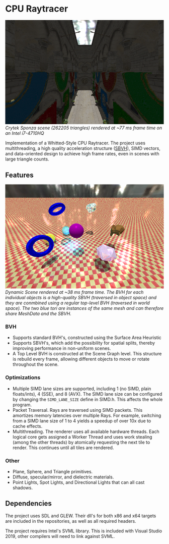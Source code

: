 # CPU Raytracer

![Sponza](Screenshots/Sponza.png)
*Crytek Sponza scene (262205 triangles) rendered at ~77 ms frame time on an Intel i7-4710HQ*

Implementation of a Whitted-Style CPU Raytracer.
The project uses multithreading, a high quality acceleration structure ([SBVH](https://www.nvidia.com/docs/IO/77714/sbvh.pdf)), SIMD vectors, and data-oriented design to achieve high frame rates, even in scenes with large triangle counts.

## Features

![Dynamic Scene](Screenshots/Dynamic.png)
*Dynamic Scene rendered at ~38 ms frame time. The BVH for each individual objects is a high-quality SBVH (traversed in object space) and they are conmbined using a regular top-level BVH (traversed in world space). The two blue tori are instances of the same mesh and can therefore share MeshData and the SBVH.*

### BVH

- Supports standard BVH's, constructed using the Surface Area Heuristic
- Supports SBVH's, which add the possibility for spatial splits, thereby improving performance in non-uniform scenes.
- A Top Level BVH is constructed at the Scene Graph level. This structure is rebuild every frame, allowing different objects to move or rotate throughout the scene.

### Optimizations

- Multiple SIMD lane sizes are supported, including 1 (no SIMD, plain floats/ints), 4 (SSE), and 8 (AVX). The SIMD lane size can be configured by changing the ```SIMD_LANE_SIZE``` define in SIMD.h. This affects the whole program.
- Packet Traversal. Rays are traversed using SIMD packets. This amortizes memory latencies over multiple Rays. For example, switching from a SIMD lane size of 1 to 4 yields a speedup of over 10x due to cache effects.
- Multithreading. The renderer uses all available hardware threads. 
Each logical core gets assigned a Worker Thread and uses work stealing (among the other threads) by atomically requesting the next tile to render. This continues until all tiles are rendered.

### Other
- Plane, Sphere, and Triangle primitives.
- Diffuse, specular/mirror, and dielectric materials.
- Point Lights, Spot Lights, and Directional Lights that can all cast shadows.

## Dependencies

The project uses SDL and GLEW. Their dll's for both x86 and x64 targets are included in the repositories, as well as all required headers.

The project requires Intel's SVML library. This is included with Visual Studio 2019, other compilers will need to link against SVML. 
